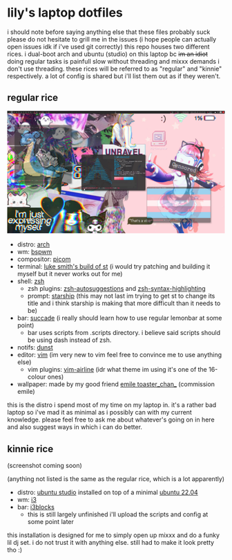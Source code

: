 # lily's laptop dotfiles


i should note before saying anything else that these files probably suck please do not hesitate to grill me in the issues (i hope people can actually open issues idk if i've used git correctly)
this repo houses two different rices. i dual-boot arch and ubuntu (studio) on this laptop bc ~~im an idiot~~ doing regular tasks is painfull slow without threading and mixxx demands i don't use threading. these rices will be referred to as "regular" and "kinnie" respectively. a lot of config is shared but i'll list them out as if they weren't.

## regular rice

![screenshot](/Pictures/Screenshots/2022-05/Screenshot-20220525-152701.png)

- distro: [arch](https://archlinux.org)
- wm: [bspwm](https://github.com/baskerville/bspwm)
- compositor: [picom](https://github.com/yshui/picom)
- terminal: [luke smith's build of st](https://github.com/LukeSmithxyz/st) (i would try patching and building it myself but it never works out for me)
- shell: [zsh](https://www.zsh.org)
  - zsh plugins: [zsh-autosuggestions](https://github.com/zsh-users/zsh-autosuggestions) and [zsh-syntax-highlighting](https://github.com/zsh-users/zsh-syntax-highlighting)
  - prompt: [starship](https://starship.rs) (this may not last im trying to get st to change its title and i think starship is making that more difficult than it needs to be)
- bar: [succade](https://github.com/domsson/succade) (i really should learn how to use regular lemonbar at some point)
  - bar uses scripts from .scripts directory. i believe said scripts should be using dash instead of zsh.
- notifs: [dunst](https://github.com/dunst-project/dunst)
- editor: [vim](https://www.vim.org/) (im very new to vim feel free to convince me to use anything else)
  - vim plugins: [vim-airline](https://github.com/vim-airline/vim-airline) (idr what theme im using it's one of the 16-colour ones)
- wallpaper: made by my good friend [emile toaster\_chan\_](https://twitter.com/toaster_chan_) (commission emile)

this is the distro i spend most of my time on my laptop in. it's a rather bad laptop so i've mad it as minimal as i possibly can with my current knowledge. please feel free to ask me about whatever's going on in here and also suggest ways in which i can do better.

## kinnie rice

(screenshot coming soon)

(anything not listed is the same as the regular rice, which is a lot apparently)

- distro: [ubuntu studio](https://ubuntustudio.org) installed on top of a minimal [ubuntu 22.04](https://ubuntu.com)
- wm: [i3](https://github.com/Airblader/i3)
- bar: [i3blocks](https://github.com/vivien/i3blocks)
  - this is still largely unfinished i'll upload the scripts and config at some point later

this installation is designed for me to simply open up mixxx and do a funky lil dj set. i do not trust it with anything else. still had to make it look pretty tho :)
